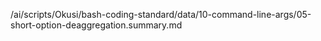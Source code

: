 /ai/scripts/Okusi/bash-coding-standard/data/10-command-line-args/05-short-option-deaggregation.summary.md